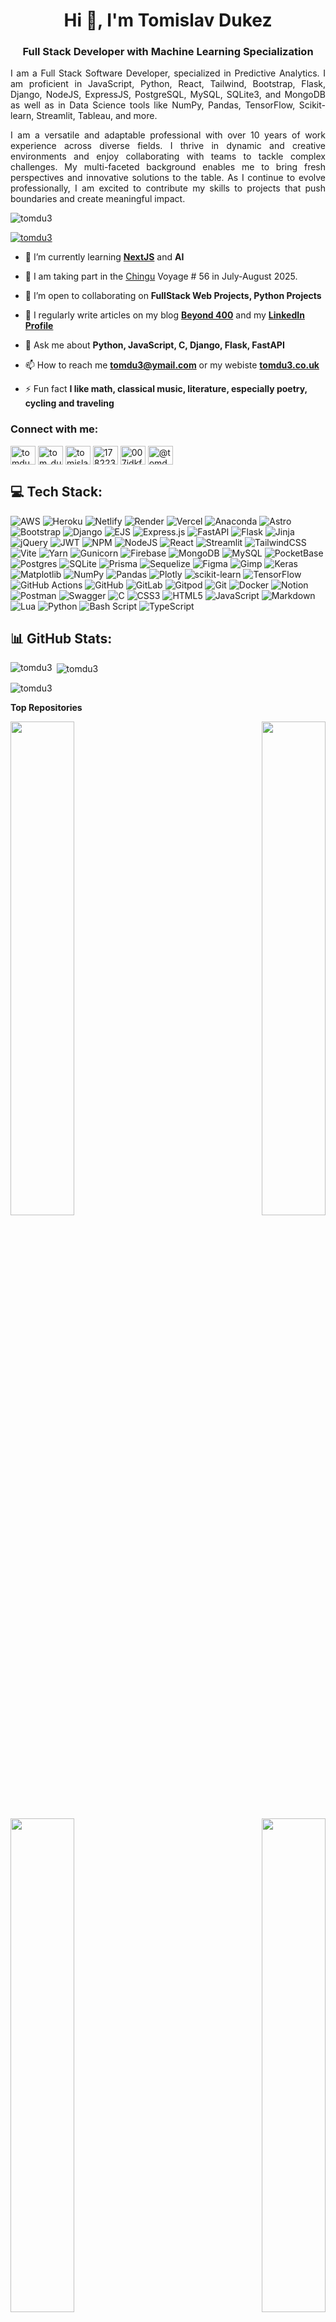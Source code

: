 <h1 align="center">Hi 👋, I'm Tomislav Dukez</h1>
<h3 align="center">Full Stack Developer with Machine Learning Specialization</h3>
<p align="justify">I am a Full Stack Software Developer, specialized in Predictive Analytics. I am proficient in  JavaScript, Python, React, Tailwind, Bootstrap, Flask, Django, NodeJS, ExpressJS, PostgreSQL, MySQL, SQLite3, and MongoDB as well as in Data Science tools like NumPy, Pandas, TensorFlow, Scikit-learn, Streamlit, Tableau, and more.</p>

<p align="justify">I am a versatile and adaptable professional with over 10 years of work experience across diverse fields. I thrive in dynamic and creative environments and enjoy collaborating with teams to tackle complex challenges. My multi-faceted background enables me to bring fresh perspectives and innovative solutions to the table. As I continue to evolve professionally, I am excited to contribute my skills to projects that push boundaries and create meaningful impact.</p>
<p align="left"> <img src="https://komarev.com/ghpvc/?username=tomdu3&label=Profile%20views&color=0e75b6&style=flat" alt="tomdu3" /> </p>

<p align="left"> <a href="https://github.com/ryo-ma/github-profile-trophy"><img src="https://github-profile-trophy.vercel.app/?username=tomdu3&theme=monokai&no-frame=false&no-bg=true&margin-w=4" alt="tomdu3" /></a> </p>

- 🌱 I’m currently learning [**NextJS**](https://nextjs.org/) and **AI**

- 👯 I am taking part in the [Chingu](https://www.chingu.io/) Voyage # 56 in July-August 2025.

- 🤝 I’m open to collaborating on **FullStack Web Projects, Python Projects**

- 📝 I regularly write articles on my blog [**Beyond 400**](https://beyond400.vercel.app/) and my [**LinkedIn Profile**](https://linkedin.com/in/tomislav-dukez) 

- 💬 Ask me about **Python, JavaScript, C, Django, Flask, FastAPI**

- 📫 How to reach me **tomdu3@ymail.com** or my webiste [**tomdu3.co.uk**](https://tomdu3.co.uk/)

- ⚡ Fun fact **I like math, classical music, literature, especially poetry, cycling and traveling**

<!--### Blogs posts-->
<!-- BLOG-POST-LIST:START -->
<!-- BLOG-POST-LIST:END -->

<h3 align="left">Connect with me:</h3>
<p align="left">
<a href="https://codepen.io/tomdu3" target="blank"><img align="center" src="https://raw.githubusercontent.com/rahuldkjain/github-profile-readme-generator/master/src/images/icons/Social/codepen.svg" alt="tomdu3" height="30" width="40" /></a>
<a href="https://twitter.com/tom_du3" target="blank"><img align="center" src="https://raw.githubusercontent.com/rahuldkjain/github-profile-readme-generator/master/src/images/icons/Social/twitter.svg" alt="tom_du3" height="30" width="40" /></a>
<a href="https://linkedin.com/in/tomislav-dukez" target="blank"><img align="center" src="https://raw.githubusercontent.com/rahuldkjain/github-profile-readme-generator/master/src/images/icons/Social/linked-in-alt.svg" alt="tomislav-dukez" height="30" width="40" /></a>
<a href="https://stackoverflow.com/users/17822310" target="blank"><img align="center" src="https://raw.githubusercontent.com/rahuldkjain/github-profile-readme-generator/master/src/images/icons/Social/stack-overflow.svg" alt="17822310" height="30" width="40" /></a>
<a href="https://instagram.com/007idkfa" target="blank"><img align="center" src="https://raw.githubusercontent.com/rahuldkjain/github-profile-readme-generator/master/src/images/icons/Social/instagram.svg" alt="007idkfa" height="30" width="40" /></a>
<a href="https://medium.com/@tomdu3.y" target="blank"><img align="center" src="https://raw.githubusercontent.com/rahuldkjain/github-profile-readme-generator/master/src/images/icons/Social/medium.svg" alt="@tomdu3.y" height="30" width="40" /></a>
</p>

## 💻 Tech Stack:
![AWS](https://img.shields.io/badge/AWS-%23FF9900.svg?style=for-the-badge&logo=amazon-aws&logoColor=white) ![Heroku](https://img.shields.io/badge/heroku-%23430098.svg?style=for-the-badge&logo=heroku&logoColor=white) ![Netlify](https://img.shields.io/badge/netlify-%23000000.svg?style=for-the-badge&logo=netlify&logoColor=#00C7B7) ![Render](https://img.shields.io/badge/Render-%46E3B7.svg?style=for-the-badge&logo=render&logoColor=white) ![Vercel](https://img.shields.io/badge/vercel-%23000000.svg?style=for-the-badge&logo=vercel&logoColor=white) ![Anaconda](https://img.shields.io/badge/Anaconda-%2344A833.svg?style=for-the-badge&logo=anaconda&logoColor=white) ![Astro](https://img.shields.io/badge/astro-%232C2052.svg?style=for-the-badge&logo=astro&logoColor=white) ![Bootstrap](https://img.shields.io/badge/bootstrap-%238511FA.svg?style=for-the-badge&logo=bootstrap&logoColor=white) ![Django](https://img.shields.io/badge/django-%23092E20.svg?style=for-the-badge&logo=django&logoColor=white) ![EJS](https://img.shields.io/badge/ejs-%23B4CA65.svg?style=for-the-badge&logo=ejs&logoColor=black) ![Express.js](https://img.shields.io/badge/express.js-%23404d59.svg?style=for-the-badge&logo=express&logoColor=%2361DAFB) ![FastAPI](https://img.shields.io/badge/FastAPI-005571?style=for-the-badge&logo=fastapi) ![Flask](https://img.shields.io/badge/flask-%23000.svg?style=for-the-badge&logo=flask&logoColor=white) ![Jinja](https://img.shields.io/badge/jinja-white.svg?style=for-the-badge&logo=jinja&logoColor=black) ![jQuery](https://img.shields.io/badge/jquery-%230769AD.svg?style=for-the-badge&logo=jquery&logoColor=white) ![JWT](https://img.shields.io/badge/JWT-black?style=for-the-badge&logo=JSON%20web%20tokens) ![NPM](https://img.shields.io/badge/NPM-%23CB3837.svg?style=for-the-badge&logo=npm&logoColor=white) ![NodeJS](https://img.shields.io/badge/node.js-6DA55F?style=for-the-badge&logo=node.js&logoColor=white) ![React](https://img.shields.io/badge/react-%2320232a.svg?style=for-the-badge&logo=react&logoColor=%2361DAFB) ![Streamlit](https://img.shields.io/badge/Streamlit-%23FE4B4B.svg?style=for-the-badge&logo=streamlit&logoColor=white) ![TailwindCSS](https://img.shields.io/badge/tailwindcss-%2338B2AC.svg?style=for-the-badge&logo=tailwind-css&logoColor=white) ![Vite](https://img.shields.io/badge/vite-%23646CFF.svg?style=for-the-badge&logo=vite&logoColor=white) ![Yarn](https://img.shields.io/badge/yarn-%232C8EBB.svg?style=for-the-badge&logo=yarn&logoColor=white) ![Gunicorn](https://img.shields.io/badge/gunicorn-%298729.svg?style=for-the-badge&logo=gunicorn&logoColor=white) ![Firebase](https://img.shields.io/badge/firebase-a08021?style=for-the-badge&logo=firebase&logoColor=ffcd34) ![MongoDB](https://img.shields.io/badge/MongoDB-%234ea94b.svg?style=for-the-badge&logo=mongodb&logoColor=white) ![MySQL](https://img.shields.io/badge/mysql-4479A1.svg?style=for-the-badge&logo=mysql&logoColor=white) ![PocketBase](https://img.shields.io/badge/pocketbase-%23b8dbe4.svg?style=for-the-badge&logo=Pocketbase&logoColor=black) ![Postgres](https://img.shields.io/badge/postgres-%23316192.svg?style=for-the-badge&logo=postgresql&logoColor=white) ![SQLite](https://img.shields.io/badge/sqlite-%2307405e.svg?style=for-the-badge&logo=sqlite&logoColor=white) ![Prisma](https://img.shields.io/badge/Prisma-3982CE?style=for-the-badge&logo=Prisma&logoColor=white) ![Sequelize](https://img.shields.io/badge/Sequelize-52B0E7?style=for-the-badge&logo=Sequelize&logoColor=white) ![Figma](https://img.shields.io/badge/figma-%23F24E1E.svg?style=for-the-badge&logo=figma&logoColor=white) ![Gimp](https://img.shields.io/badge/Gimp-657D8B?style=for-the-badge&logo=gimp&logoColor=FFFFFF) ![Keras](https://img.shields.io/badge/Keras-%23D00000.svg?style=for-the-badge&logo=Keras&logoColor=white) ![Matplotlib](https://img.shields.io/badge/Matplotlib-%23ffffff.svg?style=for-the-badge&logo=Matplotlib&logoColor=black) ![NumPy](https://img.shields.io/badge/numpy-%23013243.svg?style=for-the-badge&logo=numpy&logoColor=white) ![Pandas](https://img.shields.io/badge/pandas-%23150458.svg?style=for-the-badge&logo=pandas&logoColor=white) ![Plotly](https://img.shields.io/badge/Plotly-%233F4F75.svg?style=for-the-badge&logo=plotly&logoColor=white) ![scikit-learn](https://img.shields.io/badge/scikit--learn-%23F7931E.svg?style=for-the-badge&logo=scikit-learn&logoColor=white) ![TensorFlow](https://img.shields.io/badge/TensorFlow-%23FF6F00.svg?style=for-the-badge&logo=TensorFlow&logoColor=white) ![GitHub Actions](https://img.shields.io/badge/github%20actions-%232671E5.svg?style=for-the-badge&logo=githubactions&logoColor=white) ![GitHub](https://img.shields.io/badge/github-%23121011.svg?style=for-the-badge&logo=github&logoColor=white) ![GitLab](https://img.shields.io/badge/gitlab-%23181717.svg?style=for-the-badge&logo=gitlab&logoColor=white) ![Gitpod](https://img.shields.io/badge/gitpod-f06611.svg?style=for-the-badge&logo=gitpod&logoColor=white) ![Git](https://img.shields.io/badge/git-%23F05033.svg?style=for-the-badge&logo=git&logoColor=white) ![Docker](https://img.shields.io/badge/docker-%230db7ed.svg?style=for-the-badge&logo=docker&logoColor=white) ![Notion](https://img.shields.io/badge/Notion-%23000000.svg?style=for-the-badge&logo=notion&logoColor=white) ![Postman](https://img.shields.io/badge/Postman-FF6C37?style=for-the-badge&logo=postman&logoColor=white) ![Swagger](https://img.shields.io/badge/-Swagger-%23Clojure?style=for-the-badge&logo=swagger&logoColor=white) ![C](https://img.shields.io/badge/c-%2300599C.svg?style=for-the-badge&logo=c&logoColor=white) ![CSS3](https://img.shields.io/badge/css3-%231572B6.svg?style=for-the-badge&logo=css3&logoColor=white) ![HTML5](https://img.shields.io/badge/html5-%23E34F26.svg?style=for-the-badge&logo=html5&logoColor=white) ![JavaScript](https://img.shields.io/badge/javascript-%23323330.svg?style=for-the-badge&logo=javascript&logoColor=%23F7DF1E) ![Markdown](https://img.shields.io/badge/markdown-%23000000.svg?style=for-the-badge&logo=markdown&logoColor=white) ![Lua](https://img.shields.io/badge/lua-%232C2D72.svg?style=for-the-badge&logo=lua&logoColor=white) ![Python](https://img.shields.io/badge/python-3670A0?style=for-the-badge&logo=python&logoColor=ffdd54) ![Bash Script](https://img.shields.io/badge/bash_script-%23121011.svg?style=for-the-badge&logo=gnu-bash&logoColor=white) ![TypeScript](https://img.shields.io/badge/typescript-%23007ACC.svg?style=for-the-badge&logo=typescript&logoColor=white)

## 📊 GitHub Stats:
<p><img align="left" src="https://github-readme-stats.vercel.app/api/top-langs/?username=tomdu3&theme=dark&hide_border=false&include_all_commits=false&count_private=false&layout=compact" alt="tomdu3" /></p>

<p>&nbsp;<img align="center" src="https://github-readme-stats.vercel.app/api?username=tomdu3&theme=dark&hide_border=false&include_all_commits=false&count_private=false" alt="tomdu3" /></p>

<p><img align="center" src="https://github-readme-streak-stats.herokuapp.com/?user=tomdu3&theme=dark&hide_border=false" alt="tomdu3" /></p>


<b>Top Repositories</b>

<div width="100%" align="center"><a href="https://github.com/tomdu3/books-for-life" align="left"><img align="left" width="45%" src="https://github-readme-stats.vercel.app/api/pin/?username=tomdu3&repo=books-for-life&title_color=ef4444&text_color=ffffff&icon_color=0891b2&bg_color=1c1917&hide_border=true&locale=en" /></a><a href="https://github.com/tomdu3/smiley-memories" align="right"><img align="right" width="45%" src="https://github-readme-stats.vercel.app/api/pin/?username=tomdu3&repo=smiley-memories&title_color=ef4444&text_color=ffffff&icon_color=0891b2&bg_color=1c1917&hide_border=true&locale=en" /></a></div><br /><br /><br /><br /><br /><br /><br />

<div width="100%" align="center"><a href="https://github.com/tomdu3/brain-tumor-detector" align="left"><img align="left" width="45%" src="https://github-readme-stats.vercel.app/api/pin/?username=tomdu3&repo=brain-tumor-detector&title_color=ef4444&text_color=ffffff&icon_color=0891b2&bg_color=1c1917&hide_border=true&locale=en"/></a><a href="https://github.com/tomdu3/out-and-about" align="right"><img align="right" width="45%" src="https://github-readme-stats.vercel.app/api/pin/?username=tomdu3&repo=out-and-about&title_color=ef4444&text_color=ffffff&icon_color=0891b2&bg_color=1c1917&hide_border=true&locale=en" /></a></div>

